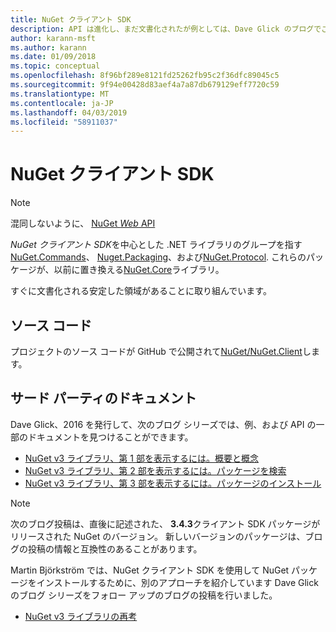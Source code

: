 ```yaml
---
title: NuGet クライアント SDK
description: API は進化し、まだ文書化されたが例としては、Dave Glick のブログでご確認いただけます。
author: karann-msft
ms.author: karann
ms.date: 01/09/2018
ms.topic: conceptual
ms.openlocfilehash: 8f96bf289e8121fd25262fb95c2f36dfc89045c5
ms.sourcegitcommit: 9f94e00428d83aef4a7a87db679129eff7720c59
ms.translationtype: MT
ms.contentlocale: ja-JP
ms.lasthandoff: 04/03/2019
ms.locfileid: "58911037"
---
```

# <a name="nuget-client-sdk"></a>NuGet クライアント SDK

> [!Note]
> 混同しないように、 [NuGet *Web* API](https://docs.microsoft.com/en-us/nuget/api/overview)

*NuGet クライアント SDK*を中心とした .NET ライブラリのグループを指す[NuGet.Commands](https://www.nuget.org/packages/NuGet.Commands)、 [Nuget.Packaging](https://www.nuget.org/packages/NuGet.Packaging)、および[NuGet.Protocol](https://www.nuget.org/packages/NuGet.Protocol). これらのパッケージが、以前に置き換える[NuGet.Core](https://www.nuget.org/packages/NuGet.Core/)ライブラリ。

すぐに文書化される安定した領域があることに取り組んでいます。

## <a name="source-code"></a>ソース コード

プロジェクトのソース コードが GitHub で公開されて[NuGet/NuGet.Client](https://github.com/NuGet/NuGet.Client)します。

## <a name="third-party-documentation"></a>サード パーティのドキュメント

Dave Glick、2016 を発行して、次のブログ シリーズでは、例、および API の一部のドキュメントを見つけることができます。

- [NuGet v3 ライブラリ、第 1 部を表示するには。概要と概念](http://daveaglick.com/posts/exploring-the-nuget-v3-libraries-part-1)
- [NuGet v3 ライブラリ、第 2 部を表示するには。パッケージを検索](http://daveaglick.com/posts/exploring-the-nuget-v3-libraries-part-2)
- [NuGet v3 ライブラリ、第 3 部を表示するには。パッケージのインストール](http://daveaglick.com/posts/exploring-the-nuget-v3-libraries-part-3)

> [!Note]
> 次のブログ投稿は、直後に記述された、 **3.4.3**クライアント SDK パッケージがリリースされた NuGet のバージョン。
> 新しいバージョンのパッケージは、ブログの投稿の情報と互換性のあることがあります。

Martin Björkström では、NuGet クライアント SDK を使用して NuGet パッケージをインストールするために、別のアプローチを紹介しています Dave Glick のブログ シリーズをフォロー アップのブログの投稿を行いました。

- [NuGet v3 ライブラリの再考](https://martinbjorkstrom.com/posts/2018-09-19-revisiting-nuget-client-libraries)

